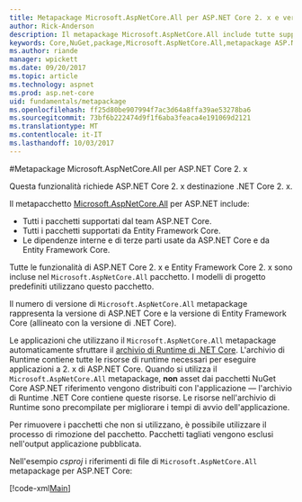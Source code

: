 ```yaml
---
title: Metapackage Microsoft.AspNetCore.All per ASP.NET Core 2. x e versioni successive
author: Rick-Anderson
description: Il metapackage Microsoft.AspNetCore.All include tutte supportate dei pacchetti di ASP.NET Core e di Entity Framework Core, con le relative dipendenze.
keywords: Core,NuGet,package,Microsoft.AspNetCore.All,metapackage ASP.NET
ms.author: riande
manager: wpickett
ms.date: 09/20/2017
ms.topic: article
ms.technology: aspnet
ms.prod: asp.net-core
uid: fundamentals/metapackage
ms.openlocfilehash: ff25d80be907994f7ac3d64a8ffa39ae53278ba6
ms.sourcegitcommit: 73bf6b222474d9f1f6aba3feaca4e191069d2121
ms.translationtype: MT
ms.contentlocale: it-IT
ms.lasthandoff: 10/03/2017
---
```

#<a name="microsoftaspnetcoreall-metapackage-for-aspnet-core-2x"></a>Metapackage Microsoft.AspNetCore.All per ASP.NET Core 2. x

Questa funzionalità richiede ASP.NET Core 2. x destinazione .NET Core 2. x.

Il metapacchetto [Microsoft.AspNetCore.All](https://www.nuget.org/packages/Microsoft.AspNetCore.All) per ASP.NET include:

* Tutti i pacchetti supportati dal team ASP.NET Core.
* Tutti i pacchetti supportati da Entity Framework Core. 
* Le dipendenze interne e di terze parti usate da ASP.NET Core e da Entity Framework Core. 

Tutte le funzionalità di ASP.NET Core 2. x e Entity Framework Core 2. x sono incluse nel `Microsoft.AspNetCore.All` pacchetto. I modelli di progetto predefiniti utilizzano questo pacchetto.

Il numero di versione di `Microsoft.AspNetCore.All` metapackage rappresenta la versione di ASP.NET Core e la versione di Entity Framework Core (allineato con la versione di .NET Core).

Le applicazioni che utilizzano il `Microsoft.AspNetCore.All` metapackage automaticamente sfruttare il [archivio di Runtime di .NET Core](https://docs.microsoft.com/dotnet/core/deploying/runtime-store). L'archivio di Runtime contiene tutte le risorse di runtime necessari per eseguire applicazioni a 2. x di ASP.NET Core. Quando si utilizza il `Microsoft.AspNetCore.All` metapackage, **non** asset dai pacchetti NuGet Core ASP.NET riferimento vengono distribuiti con l'applicazione &mdash; l'archivio di Runtime .NET Core contiene queste risorse. Le risorse nell'archivio di Runtime sono precompilate per migliorare i tempi di avvio dell'applicazione.

Per rimuovere i pacchetti che non si utilizzano, è possibile utilizzare il processo di rimozione del pacchetto. Pacchetti tagliati vengono esclusi nell'output applicazione pubblicata.

Nell'esempio *csproj* i riferimenti di file di `Microsoft.AspNetCore.All` metapackage per ASP.NET Core:

[!code-xml[Main](..\mvc\views\view-compilation\sample\MvcRazorCompileOnPublish2.csproj?highlight=9)]
